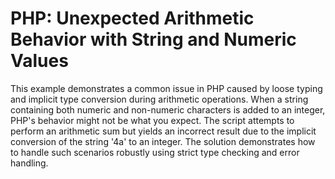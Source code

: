 # PHP: Unexpected Arithmetic Behavior with String and Numeric Values

This example demonstrates a common issue in PHP caused by loose typing and implicit type conversion during arithmetic operations. When a string containing both numeric and non-numeric characters is added to an integer, PHP's behavior might not be what you expect. The script attempts to perform an arithmetic sum but yields an incorrect result due to the implicit conversion of the string '4a' to an integer.  The solution demonstrates how to handle such scenarios robustly using strict type checking and error handling.
